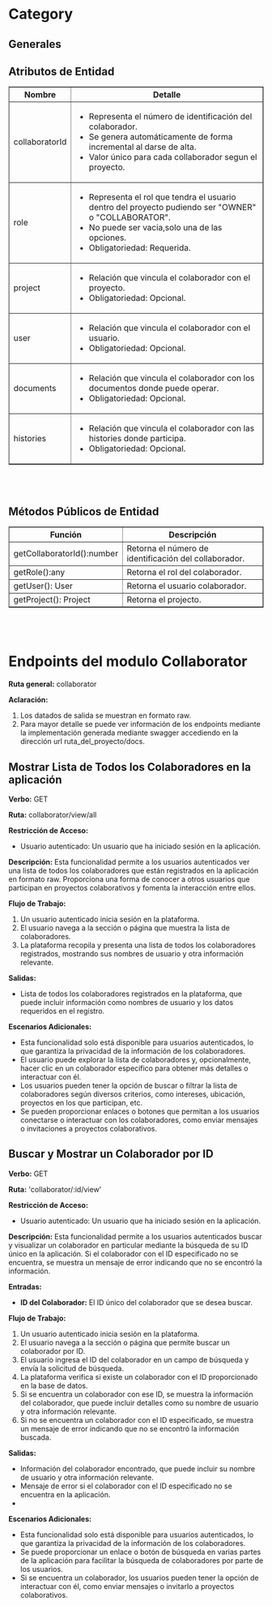 # Category

## Generales

## Atributos de Entidad

<table border="1" width=100%>
<thead><tr><th>Nombre</th><th>Detalle</th></tr></thead>
<tbody>
<tr><td>collaboratorId</td>
<td><ul><li>Representa el número de identificación del colaborador.</li>
<li>Se genera automáticamente de forma incremental al darse de alta.</li>
<li>Valor único para cada collaborador segun el proyecto.</li>
</ul></td></tr>
<tr><td>role</td><td><ul>
<li>Representa el rol que tendra el usuario dentro del proyecto pudiendo ser "OWNER" o "COLLABORATOR".</li>
<li>No puede ser vacia,solo una de las opciones.</li>
<li>Obligatoriedad: Requerida.</li></ul></td></tr>
<tr><td>project</td><td>
<ul><li>Relación que vincula el colaborador con el proyecto.</li>
<li>Obligatoriedad: Opcional.</li></ul></td></tr>
<tr><td>user</td><td>
<ul><li>Relación que vincula el colaborador con el usuario.</li>
<li>Obligatoriedad: Opcional.</li></ul></td></tr>
<tr><td>documents</td><td>
<ul><li>Relación que vincula el colaborador con los documentos donde puede operar.</li>
<li>Obligatoriedad: Opcional.</li></ul></td></tr>
<tr><td>histories</td><td>
<ul><li>Relación que vincula el colaborador con las histories donde participa.</li>
<li>Obligatoriedad: Opcional.</li></ul></td></tr>
</tbody>
</table>
</br></br>

## Métodos Públicos de Entidad

<table border="1" width=100%>
<thead><tr><th>Función</th><th>Descripción</th></tr></thead>
<tbody>
<tr><td>getCollaboratorId():number</td><td>Retorna el número de identificación del collaborador.</td></tr>
<tr><td>getRole():any </td><td>Retorna el rol del colaborador.</td></tr>
<tr><td>getUser(): User </td><td>Retorna el usuario colaborador.</td></tr>
<tr><td>getProject(): Project </td><td>Retorna el projecto.</td></tr>
</tbody>
</table>
</br>
</br>

# Endpoints del modulo Collaborator

**Ruta general:** collaborator

**Aclaración:** 
1. Los datados de salida se muestran en formato raw.
2. Para mayor detalle se puede ver información de los endpoints mediante la implementación generada mediante swagger accediendo en la dirección url ruta_del_proyecto/docs.

## Mostrar Lista de Todos los Colaboradores en la aplicación

**Verbo:** GET

**Ruta:** collaborator/view/all

**Restricción de Acceso:** 
- Usuario autenticado: Un usuario que ha iniciado sesión en la aplicación.
  
**Descripción:**
Esta funcionalidad permite a los usuarios autenticados ver una lista de todos los colaboradores que están registrados en la aplicación en formato raw. Proporciona una forma de conocer a otros usuarios que participan en proyectos colaborativos y fomenta la interacción entre ellos.

**Flujo de Trabajo:**
1. Un usuario autenticado inicia sesión en la plataforma.
2. El usuario navega a la sección o página que muestra la lista de colaboradores.
3. La plataforma recopila y presenta una lista de todos los colaboradores registrados, mostrando sus nombres de usuario y otra información relevante.
   
**Salidas:**
- Lista de todos los colaboradores registrados en la plataforma, que puede incluir información como nombres de usuario y los datos requeridos en el registro.
  
**Escenarios Adicionales:**
- Esta funcionalidad solo está disponible para usuarios autenticados, lo que garantiza la privacidad de la información de los colaboradores.
- El usuario puede explorar la lista de colaboradores y, opcionalmente, hacer clic en un colaborador específico para obtener más detalles o interactuar con él.
- Los usuarios pueden tener la opción de buscar o filtrar la lista de colaboradores según diversos criterios, como intereses, ubicación, proyectos en los que participan, etc.
- Se pueden proporcionar enlaces o botones que permitan a los usuarios conectarse o interactuar con los colaboradores, como enviar mensajes o invitaciones a proyectos colaborativos.

## Buscar y Mostrar un Colaborador por ID 

**Verbo:** GET

**Ruta:** 'collaborator/:id/view'

**Restricción de Acceso:** 
- Usuario autenticado: Un usuario que ha iniciado sesión en la aplicación.
  
**Descripción:**
Esta funcionalidad permite a los usuarios autenticados buscar y visualizar un colaborador en particular mediante la búsqueda de su ID único en la aplicación. Si el colaborador con el ID especificado no se encuentra, se muestra un mensaje de error indicando que no se encontró la información.

**Entradas:**
- **ID del Colaborador:** El ID único del colaborador que se desea buscar.
  
**Flujo de Trabajo:**
1. Un usuario autenticado inicia sesión en la plataforma.
2. El usuario navega a la sección o página que permite buscar un colaborador por ID.
3. El usuario ingresa el ID del colaborador en un campo de búsqueda y envía la solicitud de búsqueda.
4. La plataforma verifica si existe un colaborador con el ID proporcionado en la base de datos.
5. Si se encuentra un colaborador con ese ID, se muestra la información del colaborador, que puede incluir detalles como su nombre de usuario y otra información relevante.
6. Si no se encuentra un colaborador con el ID especificado, se muestra un mensaje de error indicando que no se encontró la información buscada.

**Salidas:**
- Información del colaborador encontrado, que puede incluir su nombre de usuario y otra información relevante.
- Mensaje de error si el colaborador con el ID especificado no se encuentra en la aplicación.
- 
**Escenarios Adicionales:**
- Esta funcionalidad solo está disponible para usuarios autenticados, lo que garantiza la privacidad de la información de los colaboradores.
- Se puede proporcionar un enlace o botón de búsqueda en varias partes de la aplicación para facilitar la búsqueda de colaboradores por parte de los usuarios.
- Si se encuentra un colaborador, los usuarios pueden tener la opción de interactuar con él, como enviar mensajes o invitarlo a proyectos colaborativos.
